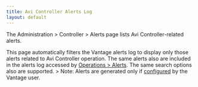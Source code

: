 ```yaml
---
title: Avi Controller Alerts Log
layout: default
---
```

The Administration &gt; Controller &gt; Alerts page lists Avi Controller-related alerts. 

This page automatically filters the Vantage alerts log to display only those alerts related to Avi Controller operation. The same alerts also are included in the alerts log accessed by <a href="/docs/configuration-guide/operations/alerts/">Operations &gt; Alerts</a>. The same search options also are supported.
&gt; Note: Alerts are generated only if <a href="/docs/latest/alert-config">configured</a> by the Vantage user.
 